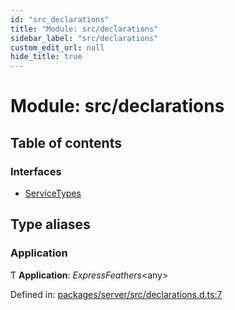 ```yaml
---
id: "src_declarations"
title: "Module: src/declarations"
sidebar_label: "src/declarations"
custom_edit_url: null
hide_title: true
---
```


# Module: src/declarations

## Table of contents

### Interfaces

- [ServiceTypes](../interfaces/src_declarations.servicetypes.md)

## Type aliases

### Application

Ƭ **Application**: *ExpressFeathers*<any\>

Defined in: [packages/server/src/declarations.d.ts:7](https://github.com/xr3ngine/xr3ngine/blob/7650c2bea/packages/server/src/declarations.d.ts#L7)
